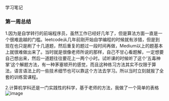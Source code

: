 学习笔记

### 第一周总结

1.因为是自学转行的前端程序员，虽然工作已经好几年了，但是算法方面一直是一个很难逾越的门槛。leetcode从几年前刚开始自学编程的时候就有涉猎，但是到现在也只是刷了十几道题，然后重复的题过一段时间再做，Medium以上的题基本上就很难做出来了。当时就是很像老师所说的那样，自己不甘心看题解，一定想要自己想出来，然后一道题往往要花上一两个小时。试听课的时候听了这个‘五毒神掌’这个解题方法，有一种茅塞顿开的感觉，而且这种练习方法其实不仅限于算法，语言语法上的一些技术细节也可以靠这个方法去学习。所以当时立刻就报了全套的训练营课程。

2.计算机学科还是一门实践性的科学，基于老师的方法，我做了一个简单的表格 ![image](https://github.com/ButBueatiful/dotvim/raw/master/screenshots/vim-screenshot.jpg)


